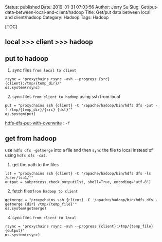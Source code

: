 Status: published
Date: 2019-01-31 07:03:56
Author: Jerry Su
Slug: Get/put-data-between-local-and-client/hadoop
Title: Get/put data between local and client/hadoop
Category: Hadoop
Tags: Hadoop

[TOC]

## **local** >>> **client** >>> **hadoop** 
## put to hadoop
1. sync files `from local to client`
```
rsync = 'proxychains rsync -avh --progress {src} {client}:/tmp/{temp_dir}/'
os.system(rsync)
```
2. sync files `from client to hadoop` using ssh from local
```
put = "proxychains ssh {client} -C '/apache/hadoop/bin/hdfs dfs -put -f /tmp/{temp_dir}/{src} {dst}'"
os.system(put)
```
[hdfs-dfs-put-with-overwrite](https://stackoverflow.com/questions/36816526/hdfs-dfs-put-with-overwrite) : `-f`

## get from hadoop
use `hdfs dfs -getmerge` into a file and then `sync` the file to local instead of using `hdfs dfs -cat`.
1. get the path to the files
```
lst = "proxychains ssh {client} -C '/apache/hadoop/bin/hdfs dfs -ls /user/lsu1/'"
output = subprocess.check_output(lst, shell=True, encoding='utf-8')
```
2. fetch files`from hadoop to client`
```
getmerge = "proxychains ssh {client} -C '/apache/hadoop/bin/hdfs dfs -getmerge {dir} /tmp/{temp_file}'"
os.system(getmerge)
```
3. sync files `from client to local`
```
rsync = 'proxychains rsync -avh --progress {client}:/tmp/{temp_file} {output}'
os.system(rsync)
```